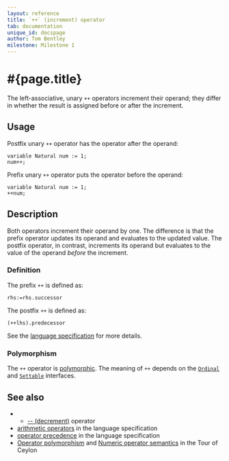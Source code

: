 ```yaml
---
layout: reference
title: `++` (increment) operator
tab: documentation
unique_id: docspage
author: Tom Bentley
milestone: Milestone 1
---
```


# #{page.title}

The left-associative, unary `++` operators increment their operand; they
differ in whether the result is assigned before or after the increment.

## Usage 

Postfix unary `++` operator has the operator after the operand:

    variable Natural num := 1;
    num++;
    
Prefix unary `++` operator  puts the operator before the operand:

    variable Natural num := 1;
    ++num;

## Description

Both operators increment their operand by one. The difference is that the 
prefix operator updates its operand and evaluates to the updated value. 
The postfix operator, in contrast, increments its operand but evaluates to the 
value of the operand *before* the increment.

### Definition

The prefix `++` is defined as:

    rhs:=rhs.successor
    
The postfix `++` is defined as:

    (++lhs).predecessor

See the [language specification](#{site.urls.spec}#arithmetic) for more details.

### Polymorphism

The `++` operator is [polymorphic](/documentation/reference/operator/operator-polymorphism). 
The meaning of `++` depends on the 
[`Ordinal`](#{site.urls.apidoc}/ceylon/language/interface_Ordinal.html) and
[`Settable`](#{site.urls.apidoc}/ceylon/language/interface_Settable.html) interfaces.

## See also

* * [-- (decrement)](../decrement) operator
* [arithmetic operators](#{site.urls.spec}#arithmetic) in the 
  language specification
* [operator precedence](#{site.urls.spec}#operatorprecedence) in the 
  language specification
* [Operator polymorphism](/documentation/tour/language-module/#operator_polymorphism) 
  and 
  [Numeric operator semantics](/documentation/tour/language-module/#numeric_operator_semantics) 
  in the Tour of Ceylon
